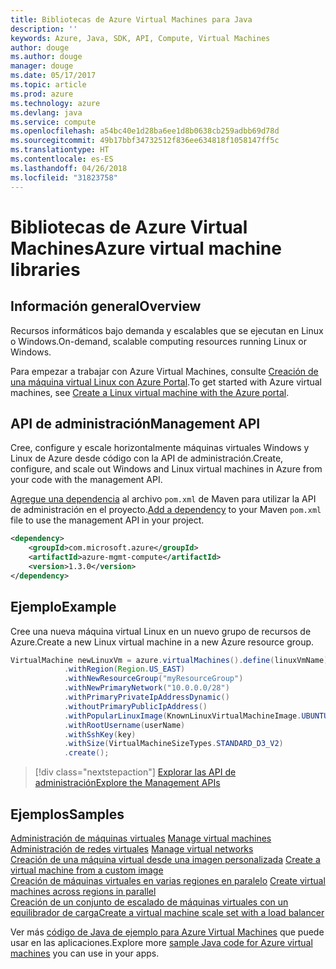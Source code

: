```yaml
---
title: Bibliotecas de Azure Virtual Machines para Java
description: ''
keywords: Azure, Java, SDK, API, Compute, Virtual Machines
author: douge
ms.author: douge
manager: douge
ms.date: 05/17/2017
ms.topic: article
ms.prod: azure
ms.technology: azure
ms.devlang: java
ms.service: compute
ms.openlocfilehash: a54bc40e1d28ba6ee1d8b0638cb259adbb69d78d
ms.sourcegitcommit: 49b17bbf34732512f836ee634818f1058147ff5c
ms.translationtype: HT
ms.contentlocale: es-ES
ms.lasthandoff: 04/26/2018
ms.locfileid: "31823758"
---
```

# <a name="azure-virtual-machine-libraries"></a><span data-ttu-id="66b65-103">Bibliotecas de Azure Virtual Machines</span><span class="sxs-lookup"><span data-stu-id="66b65-103">Azure virtual machine libraries</span></span>

## <a name="overview"></a><span data-ttu-id="66b65-104">Información general</span><span class="sxs-lookup"><span data-stu-id="66b65-104">Overview</span></span>

<span data-ttu-id="66b65-105">Recursos informáticos bajo demanda y escalables que se ejecutan en Linux o Windows.</span><span class="sxs-lookup"><span data-stu-id="66b65-105">On-demand, scalable computing resources running Linux or Windows.</span></span>

<span data-ttu-id="66b65-106">Para empezar a trabajar con Azure Virtual Machines, consulte [Creación de una máquina virtual Linux con Azure Portal](/azure/virtual-machines/linux/quick-create-portal).</span><span class="sxs-lookup"><span data-stu-id="66b65-106">To get started with Azure virtual machines, see [Create a Linux virtual machine with the Azure portal](/azure/virtual-machines/linux/quick-create-portal).</span></span>

## <a name="management-api"></a><span data-ttu-id="66b65-107">API de administración</span><span class="sxs-lookup"><span data-stu-id="66b65-107">Management API</span></span>

<span data-ttu-id="66b65-108">Cree, configure y escale horizontalmente máquinas virtuales Windows y Linux de Azure desde código con la API de administración.</span><span class="sxs-lookup"><span data-stu-id="66b65-108">Create, configure, and scale out Windows and Linux virtual machines in Azure from your code with the management API.</span></span>

<span data-ttu-id="66b65-109">[Agregue una dependencia](https://maven.apache.org/guides/getting-started/index.html#How_do_I_use_external_dependencies) al archivo `pom.xml` de Maven para utilizar la API de administración en el proyecto.</span><span class="sxs-lookup"><span data-stu-id="66b65-109">[Add a dependency](https://maven.apache.org/guides/getting-started/index.html#How_do_I_use_external_dependencies) to your Maven `pom.xml` file to use the management API in your project.</span></span>  

```XML
<dependency>
    <groupId>com.microsoft.azure</groupId>
    <artifactId>azure-mgmt-compute</artifactId>
    <version>1.3.0</version>
</dependency>
```   


## <a name="example"></a><span data-ttu-id="66b65-110">Ejemplo</span><span class="sxs-lookup"><span data-stu-id="66b65-110">Example</span></span>

<span data-ttu-id="66b65-111">Cree una nueva máquina virtual Linux en un nuevo grupo de recursos de Azure.</span><span class="sxs-lookup"><span data-stu-id="66b65-111">Create a new Linux virtual machine in a new Azure resource group.</span></span>

```java
VirtualMachine newLinuxVm = azure.virtualMachines().define(linuxVmName)
            .withRegion(Region.US_EAST)
            .withNewResourceGroup("myResourceGroup")
            .withNewPrimaryNetwork("10.0.0.0/28")
            .withPrimaryPrivateIpAddressDynamic()
            .withoutPrimaryPublicIpAddress()
            .withPopularLinuxImage(KnownLinuxVirtualMachineImage.UBUNTU_SERVER_16_04_LTS)
            .withRootUsername(userName)
            .withSshKey(key)
            .withSize(VirtualMachineSizeTypes.STANDARD_D3_V2)
            .create();
```

> [!div class="nextstepaction"]
> [<span data-ttu-id="66b65-112">Explorar las API de administración</span><span class="sxs-lookup"><span data-stu-id="66b65-112">Explore the Management APIs</span></span>](/java/api/overview/azure/virtualmachines/management)


## <a name="samples"></a><span data-ttu-id="66b65-113">Ejemplos</span><span class="sxs-lookup"><span data-stu-id="66b65-113">Samples</span></span>

<span data-ttu-id="66b65-114">[Administración de máquinas virtuales][1] </span><span class="sxs-lookup"><span data-stu-id="66b65-114">[Manage virtual machines][1] </span></span>  
<span data-ttu-id="66b65-115">[Administración de redes virtuales][6] </span><span class="sxs-lookup"><span data-stu-id="66b65-115">[Manage virtual networks][6] </span></span>  
<span data-ttu-id="66b65-116">[Creación de una máquina virtual desde una imagen personalizada][2] </span><span class="sxs-lookup"><span data-stu-id="66b65-116">[Create a virtual machine from a custom image][2] </span></span>  
<span data-ttu-id="66b65-117">[Creación de máquinas virtuales en varias regiones en paralelo][5]  </span><span class="sxs-lookup"><span data-stu-id="66b65-117">[Create virtual machines across regions in parallel][5]  </span></span>  
<span data-ttu-id="66b65-118">[Creación de un conjunto de escalado de máquinas virtuales con un equilibrador de carga][7]</span><span class="sxs-lookup"><span data-stu-id="66b65-118">[Create a virtual machine scale set with a load balancer][7]</span></span>    

[1]: ../docs-ref-conceptual/java-sdk-manage-virtual-machines.md
[2]: https://azure.microsoft.com/resources/samples/managed-disk-java-create-virtual-machine-using-custom-image/
[5]: ../docs-ref-conceptual/java-sdk-virtual-machines-in-parallel.md
[6]: ../docs-ref-conceptual/java-sdk-manage-virtual-networks.md
[7]: ../docs-ref-conceptual/java-sdk-manage-vm-scalesets.md

<span data-ttu-id="66b65-119">Ver más [código de Java de ejemplo para Azure Virtual Machines](https://azure.microsoft.com/resources/samples/?platform=java&term=VM) que puede usar en las aplicaciones.</span><span class="sxs-lookup"><span data-stu-id="66b65-119">Explore more [sample Java code for Azure virtual machines](https://azure.microsoft.com/resources/samples/?platform=java&term=VM) you can use in your apps.</span></span>
